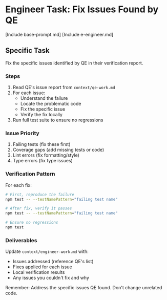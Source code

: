 # Engineer Task: Fix Issues Found by QE

[Include base-prompt.md]
[Include e-engineer.md]

## Specific Task

Fix the specific issues identified by QE in their verification report.

### Steps
1. Read QE's issue report from `context/qe-work.md`
2. For each issue:
   - Understand the failure
   - Locate the problematic code
   - Fix the specific issue
   - Verify the fix locally
3. Run full test suite to ensure no regressions

### Issue Priority
1. Failing tests (fix these first)
2. Coverage gaps (add missing tests or code)
3. Lint errors (fix formatting/style)
4. Type errors (fix type issues)

### Verification Pattern
For each fix:
```bash
# First, reproduce the failure
npm test -- --testNamePattern="failing test name"

# After fix, verify it passes
npm test -- --testNamePattern="failing test name"

# Ensure no regressions
npm test
```

### Deliverables
Update `context/engineer-work.md` with:
- Issues addressed (reference QE's list)
- Fixes applied for each issue
- Local verification results
- Any issues you couldn't fix and why

Remember: Address the specific issues QE found. Don't change unrelated code.